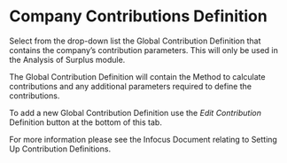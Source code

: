 # Company Contributions Definition

Select from the drop-down list the Global Contribution Definition that
contains the company’s contribution parameters. This will only be used
in the Analysis of Surplus module.

The Global Contribution Definition will contain the Method to calculate
contributions and any additional parameters required to define the
contributions.

To add a new Global Contribution Definition use the _Edit Contribution_
Definition button at the bottom of this tab.

For more information please see the Infocus Document relating to Setting
Up Contribution Definitions.
